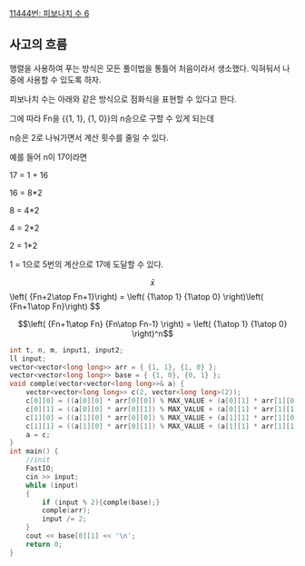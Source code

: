 [11444번: 피보나치 수 6](https://www.acmicpc.net/problem/11444)

## 사고의 흐름

행렬을 사용하여 푸는 방식은 모든 풀이법을 통틀어 처음이라서 생소했다. 익혀둬서 나중에 사용할 수 있도록 하자. 

피보나치 수는 아래와 같은 방식으로 점화식을 표현할 수 있다고 한다. 

그에 따라 Fn을 {{1, 1}, {1, 0}}의 n승으로 구할 수 있게 되는데 

n승은 2로 나눠가면서 계산 횟수를 줄일 수 있다.

예를 들어 n이 17이라면

17 = 1 + 16

16 = 8*2

8 = 4*2

4 = 2*2

2 = 1*2 

1 = 1으로 5번의 계산으로 17에 도달할 수 있다.

$$ $$
$$ \bar{x} $$
\left( {Fn+2\atop Fn+1}\right) = \left( {1\atop 1} {1\atop 0} \right)\left( {Fn+1\atop Fn}\right)
$$

$$\left( {Fn+1\atop Fn} {Fn\atop Fn-1} \right) = \left( {1\atop 1} {1\atop 0} \right)^n$$

```cpp
int t, n, m, input1, input2;
ll input;
vector<vector<long long>> arr = { {1, 1}, {1, 0} };
vector<vector<long long>> base = { {1, 0}, {0, 1} };
void comple(vector<vector<long long>>& a) {
	vector<vector<long long>> c(2, vector<long long>(2));
	c[0][0] = ((a[0][0] * arr[0][0]) % MAX_VALUE + (a[0][1] * arr[1][0]) % MAX_VALUE) % MAX_VALUE;
	c[0][1] = ((a[0][0] * arr[0][1]) % MAX_VALUE + (a[0][1] * arr[1][1]) % MAX_VALUE) % MAX_VALUE;
	c[1][0] = ((a[1][0] * arr[0][0]) % MAX_VALUE + (a[1][1] * arr[1][0]) % MAX_VALUE) % MAX_VALUE;
	c[1][1] = ((a[1][0] * arr[0][1]) % MAX_VALUE + (a[1][1] * arr[1][1]) % MAX_VALUE) % MAX_VALUE;
	a = c;
}
int main() {
	//init
	FastIO;
	cin >> input;
	while (input)
	{
		if (input % 2){comple(base);}
		comple(arr);
		input /= 2;
	}
	cout << base[0][1] << '\n';
	return 0;
}
```
